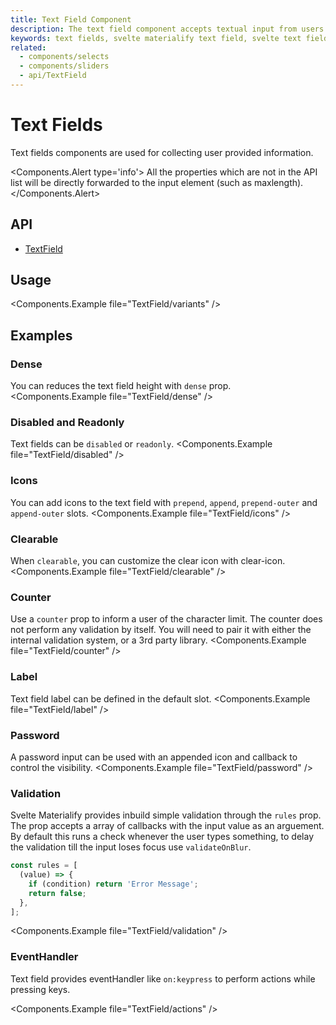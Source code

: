 ```yaml
---
title: Text Field Component
description: The text field component accepts textual input from users.
keywords: text fields, svelte materialify text field, svelte text field component
related:
  - components/selects
  - components/sliders
  - api/TextField
---
```


# Text Fields

Text fields components are used for collecting user provided information.

<Components.Alert type='info'>
All the properties which are not in the API list will be directly forwarded to the input element (such as maxlength).
</Components.Alert>

## API

- [TextField](/api/TextField/)

## Usage

<Components.Example file="TextField/variants" />

## Examples

### Dense

You can reduces the text field height with `dense` prop.
<Components.Example file="TextField/dense" />

### Disabled and Readonly

Text fields can be `disabled` or `readonly`.
<Components.Example file="TextField/disabled" />

### Icons

You can add icons to the text field with `prepend`, `append`, `prepend-outer` and `append-outer` slots.
<Components.Example file="TextField/icons" />

### Clearable

When `clearable`, you can customize the clear icon with clear-icon.
<Components.Example file="TextField/clearable" />

### Counter

Use a `counter` prop to inform a user of the character limit. The counter does not perform any validation by itself. You will need to pair it with either the internal validation system, or a 3rd party library.
<Components.Example file="TextField/counter" />

### Label

Text field label can be defined in the default slot.
<Components.Example file="TextField/label" />

### Password

A password input can be used with an appended icon and callback to control the visibility.
<Components.Example file="TextField/password" />

### Validation

Svelte Materialify provides inbuild simple validation through the `rules` prop. The prop accepts a array of callbacks with the input value as an arguement. By default this runs a check whenever the user types something, to delay the validation till the input loses focus use `validateOnBlur`.

```js
const rules = [
  (value) => {
    if (condition) return 'Error Message';
    return false;
  },
];
```

<Components.Example file="TextField/validation" />

### EventHandler

Text field provides eventHandler like `on:keypress` to perform actions while pressing keys.

<Components.Example file="TextField/actions" />

